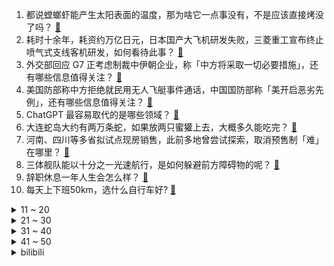 1. 都说螳螂虾能产生太阳表面的温度，那为啥它一点事没有，不是应该直接烤没了吗？ [:link:](https://www.zhihu.com/question/541560060)
2. 耗时十余年，耗资约万亿日元，日本国产大飞机研发失败，三菱重工宣布终止喷气式支线客机研发，如何看待此事？ [:link:](https://www.zhihu.com/question/582749904)
3. 外交部回应 G7 正考虑制裁中伊朝企业，称「中方将采取一切必要措施」，还有哪些信息值得关注？ [:link:](https://www.zhihu.com/question/582965322)
4. 美国防部称中方拒绝就民用无人飞艇事件通话，中国国防部称「美开启恶劣先例」，还有哪些信息值得关注？ [:link:](https://www.zhihu.com/question/582977528)
5. ChatGPT 最容易取代的是哪些领域？ [:link:](https://www.zhihu.com/question/582498339)
6. 大连蛇岛大约有两万条蛇，如果放两只蜜獾上去，大概多久能吃完？ [:link:](https://www.zhihu.com/question/458741991)
7. 河南、四川等多省拟试点现房销售，此前多地曾尝试探索，取消预售制「难」在哪里？ [:link:](https://www.zhihu.com/question/582921835)
8. 三体舰队能以十分之一光速航行，是如何躲避前方障碍物的呢？ [:link:](https://www.zhihu.com/question/582644358)
9. 辞职休息一年人生会怎么样？ [:link:](https://www.zhihu.com/question/582718053)
10. 每天上下班50km，选什么自行车好? [:link:](https://www.zhihu.com/question/582616651)
<details>
<summary>11 ~ 20</summary>

11. 30 岁成为企业招聘年龄上限，如何看待此事？企业设置招聘「年龄门槛」将对劳动者造成怎样的影响？ [:link:](https://www.zhihu.com/question/582407358)
12. 《黑豹 2》中国内地首日票房粗报 2150 万元，如何评价这一票房成绩？ [:link:](https://www.zhihu.com/question/582749295)
13. 每天工作家两点一线，和男朋友在一起久了慢慢变得无话可说了,怎么办？ [:link:](https://www.zhihu.com/question/581990434)
14. 如何评价张若昀主演的电视剧《显微镜下的大明之丝绢案》？ [:link:](https://www.zhihu.com/question/509947846)
15. 如何看待《塞尔达传说：王国之泪》PV2宣传片，你最感兴趣哪部分的情报？ [:link:](https://www.zhihu.com/question/582918202)
16. 为什么原神npc婕德的名声会这么好？ [:link:](https://www.zhihu.com/question/582688205)
17. 如何评价TNO硅晶之梦的广东更新？ [:link:](https://www.zhihu.com/question/582171717)
18. 孩子问「古人都是怎么过年的」该怎么回答？ [:link:](https://www.zhihu.com/question/511138325)
19. 担心孩子上小学学习跟不上，开学季家长应该给孩子准备什么？ [:link:](https://www.zhihu.com/question/582980821)
20. 22岁，皮肤屏障受损了之后，脸颊特别容易泛红，网上推荐的护肤品又很贵，怎么在不花许多钱的基础上修复呢? [:link:](https://www.zhihu.com/question/578492691)
</details>
<details>
<summary>21 ~ 30</summary>

21. 最近看到「内心秩序」这个词，你理解的内心秩序是什么？ [:link:](https://www.zhihu.com/question/578840228)
22. 专家建议「将法定结婚年龄下调至 18 岁」引热议，如何看待此事？为什么年轻人越来越反感「专家建议」？ [:link:](https://www.zhihu.com/question/582924506)
23. 如何更好地向 ChatGPT 提问？ [:link:](https://www.zhihu.com/question/570765297)
24. 为什么2023流行提前还房贷？ [:link:](https://www.zhihu.com/question/582239126)
25. 邻居扔炮仗致江西 7 岁男童手臂截肢，受害者家属称涉事人员已被刑拘，他将面临哪些法律责任？ [:link:](https://www.zhihu.com/question/582814178)
26. 《狂飙》里大嫂陈书婷的妆造为什么给人一眼「大女主」的感觉？ [:link:](https://www.zhihu.com/question/582013746)
27. 2023 LPL 春季赛 RNG 0:2 不敌 JDG，如何评价这场比赛？ [:link:](https://www.zhihu.com/question/582989849)
28. 我国结婚登记对数下连续八年下降，初婚年龄大幅延迟，是什么原因导致年轻人「不想结婚」？ [:link:](https://www.zhihu.com/question/582473778)
29. 如何看待《英雄联盟》主播君克被曝实为代打？ [:link:](https://www.zhihu.com/question/582552312)
30. 网传法华寺月薪 8 万元招聘和尚，法华寺回应「网传图片不实」，还有哪些信息值得关注？如何看待此事？ [:link:](https://www.zhihu.com/question/582643763)
</details>
<details>
<summary>31 ~ 40</summary>

31. 《三体》中陈雪的身手怎么那么厉害？是经过三体人改造的吗？ [:link:](https://www.zhihu.com/question/582403863)
32. 感情中如何「有效服软」？ [:link:](https://www.zhihu.com/question/581990834)
33. 警方回应「四川资中失联 18岁 女生遗体在江中被发现」，称排除他杀，哪些信息值得关注？ [:link:](https://www.zhihu.com/question/582936695)
34. ChatGPT 有什么新奇的使用方式？ [:link:](https://www.zhihu.com/question/582979328)
35. 苏州有哪些小众园林值得一去？ [:link:](https://www.zhihu.com/question/420098614)
36. 跑步压不下来心率怎么办？ [:link:](https://www.zhihu.com/question/580850262)
37. 人像照片中如何把皮肤处理的晶莹剔透？ [:link:](https://www.zhihu.com/question/48278106)
38. 伊利诺伊理工大学（IIT）的计算机硕士怎么样？值不值得读？ [:link:](https://www.zhihu.com/question/53785196)
39. 黑龙江饶河边境发现野生东北虎踪迹，有什么信息值得关注？野生动物保护需要应当注意哪些问题？ [:link:](https://www.zhihu.com/question/582626846)
40. 大家有哪些便宜又大碗的好用身体乳推荐？ [:link:](https://www.zhihu.com/question/581108176)
</details>
<details>
<summary>41 ~ 50</summary>

41. 为什么不优秀的父母接受不了自己孩子的平庸? [:link:](https://www.zhihu.com/question/577931117)
42. 多少钱能解决你现在的烦恼？ [:link:](https://www.zhihu.com/question/581572358)
43. 可以留下一首温柔好听的英文歌吗？ [:link:](https://www.zhihu.com/question/582683080)
44. A 股全面注册制后会有何影响？为什么说全面注册制之后监管更严了？ [:link:](https://www.zhihu.com/question/582480632)
45. 全面注册制后，A股会迎来 IPO 暴增吗？对投行意味着什么？ [:link:](https://www.zhihu.com/question/582480858)
46. 精简护肤只是「减少」使用护肤品吗，大家如何高效精简护肤？ [:link:](https://www.zhihu.com/question/581142972)
47. ChatGPT 的出现意味着什么？ [:link:](https://www.zhihu.com/question/582450800)
48. 问：《大智度论》中，龙树菩萨讲：“过去即未来，未来即过去。”如何理解？ [:link:](https://www.zhihu.com/question/581074877)
49. 如果相机只是工具，为什么还要用中画幅来拍摄？ [:link:](https://www.zhihu.com/question/499131167)
50. 练习长跑不该听歌吗？ [:link:](https://www.zhihu.com/question/580084631)
</details><details>
<summary>bilibili</summary>

1. 鹅鸭傻 [:link:](//www.bilibili.com/video/BV1Q14y1F7B2)
2. 两分钟视频大哥两次落泪，相信大哥一定可以东山再起！ [:link:](//www.bilibili.com/video/BV1X84y157bq)
3. 21世纪如何复兴德意志第二帝国？【神奇组织04】 [:link:](//www.bilibili.com/video/BV12Y411q7S1)
4. “读孙子兵法,品启强人生” [:link:](//www.bilibili.com/video/BV1MG4y1S7cm)
5. “于西方拍卖会上流拍的东方戏曲人偶。”……我重回故里，而她们客死异乡。 [:link:](//www.bilibili.com/video/BV17A411679Z)
6. 耗时半个月，我给表妹做了一张触摸感应桌 [:link:](//www.bilibili.com/video/BV1S8411M7bW)
7. 看几遍都觉得好笑哈哈哈哈 [:link:](//www.bilibili.com/video/BV1Bj411M7bz)
8. 你有没有哪些小妙招是外行人不知道的？大家互相说一下取取经！ [:link:](//www.bilibili.com/video/BV1nR4y1z74b)
9. 同伴赠礼  2440原石帮你回血，尘歌壶套装（持续更新中）。 [:link:](//www.bilibili.com/video/BV1xv4y1b7YH)
10. 看完这视频，你们会明白为啥市场上有这么多卖活禽活鱼的商家问你要不要宰杀了，因为死无对证！ [:link:](//www.bilibili.com/video/BV1jG4y1S7bj)
<details>
<summary>11 ~ 20</summary>

11. 【原神手书】♛来自四神的压迫力♛～王牌特工们的「间谍过家家」～ [:link:](//www.bilibili.com/video/BV1Tv4y1b73i)
12. 《原神》EP - 拈骰冥思之夜 [:link:](//www.bilibili.com/video/BV1KG4y1T76A)
13. 他反复问她有没有遗憾，更让人遗憾了 [:link:](//www.bilibili.com/video/BV11Y411q7KW)
14. 公开呼吁取关？！一条视频席卷全国，衣戈猜想走红真的是偶然吗？ [:link:](//www.bilibili.com/video/BV1WD4y1N7jJ)
15. 《明日方舟》全新故事「春分」活动宣传PV [:link:](//www.bilibili.com/video/BV1aA4116773)
16. 绝地求生最远击杀记录！【C4快乐阴人流#38】 [:link:](//www.bilibili.com/video/BV1Ze4y1A7h8)
17. 10道10元超简单素菜，我是不相信你会翻车的 [:link:](//www.bilibili.com/video/BV1YG4y1U7G4)
18. 坤坤闪亮登场 [:link:](//www.bilibili.com/video/BV1fA411r7DF)
19. 我敢说99%的人都没吃过这火锅 [:link:](//www.bilibili.com/video/BV1t84y157D4)
20. 卿月花灯彻夜明，吟肩随处倚倾城。复原古代会“走”的灯笼：走马灯 [:link:](//www.bilibili.com/video/BV1R8411M7MM)
</details>
<details>
<summary>21 ~ 30</summary>

21. 【首映影评】黑豹2：狗急跳墙的吃老本，教科书级的数典忘祖 [:link:](//www.bilibili.com/video/BV1nv4y1477G)
22. 是不是每个日本媳妇都有这样的技能？ [:link:](//www.bilibili.com/video/BV1MA41167KX)
23. 骑行流浪黑龙江，运气不错又找到带炕的房子了，烧起炉子感觉很舒服 [:link:](//www.bilibili.com/video/BV1Y84y1G7CJ)
24. 不要含糊其辞，僵尸肉跟国内储备肉没关系！ [:link:](//www.bilibili.com/video/BV1Mx4y1L75k)
25. 任何变态，终将绳之以法！ [:link:](//www.bilibili.com/video/BV19M4y1D796)
26. 解锁神装 我的世界永恒的MC生存 二周目EP14 [:link:](//www.bilibili.com/video/BV1EM411Y7iB)
27. 狂飙诗词大赛你还知道哪些？ [:link:](//www.bilibili.com/video/BV1GA41167av)
28. “心在跳，爱很刑如烈火” [:link:](//www.bilibili.com/video/BV1824y1i7Mb)
29. 【坦白】为什么我专做"骗小白"的碎片式健身训练 [:link:](//www.bilibili.com/video/BV1oe4y1A7v6)
30. 即便身处泥淖，也能仰望星空！看农民工如何修炼成中国梵高？ [:link:](//www.bilibili.com/video/BV1Ks4y1s7Bd)
</details>
<details>
<summary>31 ~ 40</summary>

31. 跳着健康健身的阳康比心舞，心情无比畅通比❤ [:link:](//www.bilibili.com/video/BV18G4y1N7h7)
32. 此乃坤拳，乾坤镜方可修成，我以致乾坤镜九星巅峰，颤抖吧ikun们 [:link:](//www.bilibili.com/video/BV1Wx4y1j7tA)
33. 我把经典游戏都速通了一遍？？ [:link:](//www.bilibili.com/video/BV1RR4y1z7Hv)
34. 你玩原神怎么不充钱呢？【这下不得不氪金了...】 [:link:](//www.bilibili.com/video/BV1J24y1q7AL)
35. “长大后才发现，这编剧也太敢写了吧！” [:link:](//www.bilibili.com/video/BV1ns4y1Y7Yh)
36. 七年未同床？情夫①号上线！《叶卡捷琳娜》P3 [:link:](//www.bilibili.com/video/BV1F24y1q7bU)
37. 离谱！在女友骂我时突然给她喂东西吃…她好像真被哄好了？ [:link:](//www.bilibili.com/video/BV1iM4y1X7GL)
38. 挑战全身粘钻石！耗时十二小时结果像幻视！ [:link:](//www.bilibili.com/video/BV1te4y1A7n4)
39. 一把长剑残血6级就断线！单杀职业？别吃！别吃！ [:link:](//www.bilibili.com/video/BV1YA4116733)
40. 流浪地球2《人是_》，这么唱可以直击你的灵魂吗！ [:link:](//www.bilibili.com/video/BV1XM4y1D7XH)
</details>
<details>
<summary>41 ~ 50</summary>

41. 读兵法，斗大佬，拜干爹，鱼贩走上人生巅峰！万字解析国产扫黑剧《狂飙》7~12 [:link:](//www.bilibili.com/video/BV1JM4y1D7Y8)
42. 鱼王来了，7800买一条巨型老鼠斑，吃完差点破产了 [:link:](//www.bilibili.com/video/BV1BT41197ew)
43. 谢 谢 鸡：也 谢 谢 大 家 ！ [:link:](//www.bilibili.com/video/BV1ST411X77o)
44. 隔壁班老师：shift [:link:](//www.bilibili.com/video/BV1kj411M7Bd)
45. 速通玩家在NPC眼中的样子 [:link:](//www.bilibili.com/video/BV1cM411v79w)
46. 为了让二踢脚制导，我测算了一个春节 [:link:](//www.bilibili.com/video/BV1UG4y1T7tK)
47. 【4K60FPS】Hillsong Young & Free《Wake》 封神现场！人生必看的现场 [:link:](//www.bilibili.com/video/BV17j411M7Wm)
48. 《黑豹2》一坨答辩？这次是真滴难受 [:link:](//www.bilibili.com/video/BV1ks4y1W7Uv)
49. 春 节 档 最 强 战 争 [:link:](//www.bilibili.com/video/BV1hs4y1Y7NQ)
50. 【霍格沃茨之遗】4K 最高画质 全网首发 全任务 全剧情流程通关攻略 开放世界魔法动作角色扮演游戏 霍格沃滋遗产 - Hogwarts Legacy【完结】 [:link:](//www.bilibili.com/video/BV1UG4y1T7WU)
</details>
<details>
<summary>51 ~ 60</summary>

51. 细读经典：比肩《星际穿越》，影史“最硬”科幻片《超时空接触》 [:link:](//www.bilibili.com/video/BV1UY411q7EW)
52. 人间值得图鉴 [:link:](//www.bilibili.com/video/BV1rM4y1X78p)
53. 胡桃池子十连五金，我的好同学，我一点都不羡慕 [:link:](//www.bilibili.com/video/BV1GT411R77S)
54. 好家伙！果富市新项目旋转收费站#2 [:link:](//www.bilibili.com/video/BV15v4y1b7vU)
55. 【年度巨献】原神同人大电影 「暗潮」 [:link:](//www.bilibili.com/video/BV1hT411d7Fd)
56. 【JUMP】大学生活费1W，孩子就能成才？ [:link:](//www.bilibili.com/video/BV19x4y1j7G7)
57. 这就是外卖小哥心动时刻？ [:link:](//www.bilibili.com/video/BV1jd4y1H7g3)
58. 在自律和自觉中选择了自尽 [:link:](//www.bilibili.com/video/BV1Yv4y1477X)
59. 俄罗斯雅库特人展示了他们简单的生活 [:link:](//www.bilibili.com/video/BV1gd4y1H7gR)
60. 贾冰“狂飙”英文台词! [:link:](//www.bilibili.com/video/BV1cT411o7Gr)
</details>
<details>
<summary>61 ~ 70</summary>

61. 南方人第一次逛东北菜市场!50块钱能买些啥? [:link:](//www.bilibili.com/video/BV1QM4y1D77H)
62. 没有神明注视的冒险家 [:link:](//www.bilibili.com/video/BV1VA41167mk)
63. 16岁高中生买电脑学习用！他爸爸不说话我信了！ [:link:](//www.bilibili.com/video/BV1VG4y1S7ho)
64. 我们是动力火车，B站我们来了！ [:link:](//www.bilibili.com/video/BV1dT411D7QX)
65. 坤拳重视防守以及嘲讽的原因 [:link:](//www.bilibili.com/video/BV1Qx4y1j7EB)
66. 【半佛】为啥很多婚礼现场闹的像耍猴？ [:link:](//www.bilibili.com/video/BV1tR4y1q7tu)
67. 李元芳：晚上做梦都是项羽 [:link:](//www.bilibili.com/video/BV1FG4y1S7L3)
68. 现在喜欢一个角色 [:link:](//www.bilibili.com/video/BV1bY411q7oy)
69. 大半夜学围棋？一看就懂？刘备也在？我也想试试 [:link:](//www.bilibili.com/video/BV1wT411o7vg)
70. 当你需要偷走被30名玩家守护着的箱子！ [:link:](//www.bilibili.com/video/BV1KG4y1T7iZ)
</details>
<details>
<summary>71 ~ 80</summary>

71. 我办的音乐比赛炸出了这么多大佬? [图一乐作品PICK] [:link:](//www.bilibili.com/video/BV15Y411B7Jt)
72. 男人点了一份汤圆，老板却端来一碟饺子。。。 [:link:](//www.bilibili.com/video/BV1B24y1i71w)
73. 安欣的反向演讲 [:link:](//www.bilibili.com/video/BV1pj411M7C3)
74. 【原神】魔卡少女胡桃！480p高清重置 [:link:](//www.bilibili.com/video/BV12M4y1X7ZD)
75. 一秒钟记个单词“manic” [:link:](//www.bilibili.com/video/BV14M4y1X7jc)
76. 【4K】老戴《霍格沃茨之遗》01 入学之路《霍格沃茨遗产》剧情流程解说《霍格沃兹之遗》 [:link:](//www.bilibili.com/video/BV1WR4y1z744)
77. 【原神手书】与夜兰在欲望之网中起舞！ [:link:](//www.bilibili.com/video/BV1cd4y1J7Xt)
78. 我老公的父母是近亲，但在我怀孕时才和我说，现在该怎么办 [:link:](//www.bilibili.com/video/BV14D4y1N7x9)
79. 都是你们逼我氪金的！😭嗷嗷哭😭嗷嗷哭😭我没想过氪崩3！😭 [:link:](//www.bilibili.com/video/BV1wA4116793)
80. 【IGN】《塞尔达传说 王国之泪》 全新预告 | 任天堂直面会 [:link:](//www.bilibili.com/video/BV1es4y1Y7y4)
</details>
<details>
<summary>81 ~ 90</summary>

81. （完）电棍：♿波西唢呐狂想曲♿ [:link:](//www.bilibili.com/video/BV12R4y1z7Px)
82. 日本男生舔酱油瓶、往寿司上抹口水，店家市值一夜蒸发168亿，整个行业恐全灭？ [:link:](//www.bilibili.com/video/BV16M4y1X7Y3)
83. 《成年狗的崩溃就在一瞬间》 [:link:](//www.bilibili.com/video/BV1vj411K7q7)
84. 外面卖2元一根的炸香肠，在家自己做，80买120根，吃嗨了 [:link:](//www.bilibili.com/video/BV1hM4y1X7vg)
85. 谁要来预订我的情人节档期 [:link:](//www.bilibili.com/video/BV17Y411B7US)
86. 全程高能|| 家贼祖师爷的父子交接，权力博弈中的那些“不传之秘” [:link:](//www.bilibili.com/video/BV15G4y1T78D)
87. 【崩坏3】主线回顾小剧场 [:link:](//www.bilibili.com/video/BV1eM411v7ju)
88. 一咬就嘎嘣脆的土豆饼 [:link:](//www.bilibili.com/video/BV12A41167Fs)
89. 国内首个自研GPU离线渲染器打破国外技术垄断！比国外产品更快的超级渲染器NxRender首发！ [:link:](//www.bilibili.com/video/BV1R84y157zD)
90. 我将数十张试卷拼接成了一张试卷 [:link:](//www.bilibili.com/video/BV1wR4y1z7Xk)
</details>
<details>
<summary>91 ~ 100</summary>

91. 神仙卡池抽卡现状 [:link:](//www.bilibili.com/video/BV1VY411q7N3)
92. 《彻 底 疯 狂》 [:link:](//www.bilibili.com/video/BV1x8411u7b6)
93. 她的讣告，选择了一张彩色照片…… [:link:](//www.bilibili.com/video/BV1sM4y1D7oF)
94. 还没出太阳系就这么多危机，地球能流浪到目的地么？【司徒之脑洞】 [:link:](//www.bilibili.com/video/BV19e4y1N7xN)
95. 【阿斗】口碑收视双爆表，2023开年王炸，投资超1亿美金！《最后生还者》1-2集 [:link:](//www.bilibili.com/video/BV1ae4y1A714)
96. 白菜比虾好吃！边角料变废为宝，三次下葱姜，那叫一个鲜！丨大虾烧白菜 [:link:](//www.bilibili.com/video/BV1j84y1G7UG)
97. 我的世界：什么才是真正的顶级肝帝 [:link:](//www.bilibili.com/video/BV1Rd4y1n7Vn)
98. 【流浪提瓦特2】如果在提瓦特拍摄流浪地球 [:link:](//www.bilibili.com/video/BV1RA411z7xj)
99. 一个星期前 无意中看见学生用废弃的口罩绳做成了皮筋，看完心里挺不是滋味..偷偷在网上买了皮筋沙包和毽子，想给孩子们一个惊喜。我的学生我来宠 [:link:](//www.bilibili.com/video/BV1Tj411K7Tr)
100. ☀⚡阳光开朗大男孩⚡☀ [:link:](//www.bilibili.com/video/BV1Nj411K74j)
</details></details>